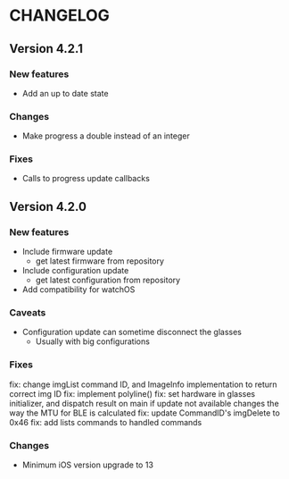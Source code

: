 # CHANGELOG

## Version 4.2.1

### New features
- Add an up to date state

### Changes
- Make progress a double instead of an integer

### Fixes
- Calls to progress update callbacks

## Version 4.2.0

### New features
- Include firmware update
    - get latest firmware from repository
- Include configuration update
    - get latest configuration from repository
- Add compatibility for watchOS

### Caveats
- Configuration update can sometime disconnect the glasses
    - Usually with big configurations

### Fixes
fix: change imgList command ID, and ImageInfo implementation to return correct img ID
fix: implement polyline()
fix: set hardware in glasses initializer, and dispatch result on main if update not available
changes the way the MTU for BLE is calculated
fix: update CommandID's imgDelete to 0x46
fix: add lists commands to handled commands

### Changes
- Minimum iOS version upgrade to 13
